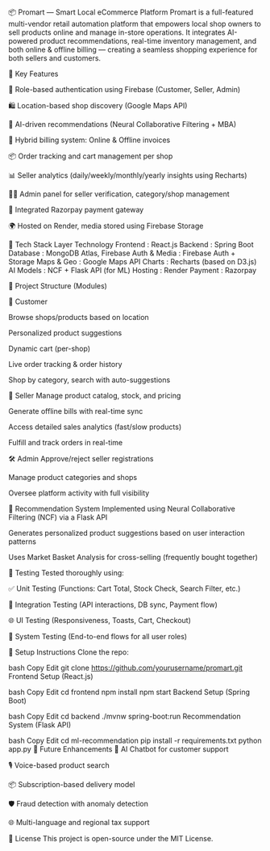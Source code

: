 📦 Promart — Smart Local eCommerce Platform
Promart is a full-featured multi-vendor retail automation platform that empowers local shop owners to sell products online and manage in-store operations. It integrates AI-powered product recommendations, real-time inventory management, and both online & offline billing — creating a seamless shopping experience for both sellers and customers.

🧩 Key Features

🔐 Role-based authentication using Firebase (Customer, Seller, Admin)

🛍️ Location-based shop discovery (Google Maps API)

🧠 AI-driven recommendations (Neural Collaborative Filtering + MBA)

🧾 Hybrid billing system: Online & Offline invoices

📦 Order tracking and cart management per shop

📊 Seller analytics (daily/weekly/monthly/yearly insights using Recharts)

🧑‍💼 Admin panel for seller verification, category/shop management

💸 Integrated Razorpay payment gateway

🌍 Hosted on Render, media stored using Firebase Storage

🚀 Tech Stack
Layer	Technology
Frontend	: React.js
Backend	: Spring Boot
Database	: MongoDB Atlas, Firebase
Auth & Media :	Firebase Auth + Storage
Maps & Geo	: Google Maps API
Charts	: Recharts (based on D3.js)
AI Models	: NCF + Flask API (for ML)
Hosting	: Render
Payment :	Razorpay

📂 Project Structure (Modules)

👤 Customer

Browse shops/products based on location

Personalized product suggestions

Dynamic cart (per-shop)

Live order tracking & order history

Shop by category, search with auto-suggestions

🛒 Seller
Manage product catalog, stock, and pricing

Generate offline bills with real-time sync

Access detailed sales analytics (fast/slow products)

Fulfill and track orders in real-time

🛠️ Admin
Approve/reject seller registrations

Manage product categories and shops

Oversee platform activity with full visibility

🧠 Recommendation System
Implemented using Neural Collaborative Filtering (NCF) via a Flask API

Generates personalized product suggestions based on user interaction patterns

Uses Market Basket Analysis for cross-selling (frequently bought together)

🧪 Testing
Tested thoroughly using:

✅ Unit Testing (Functions: Cart Total, Stock Check, Search Filter, etc.)

🔗 Integration Testing (API interactions, DB sync, Payment flow)

🌐 UI Testing (Responsiveness, Toasts, Cart, Checkout)

🔄 System Testing (End-to-end flows for all user roles)

🔧 Setup Instructions
Clone the repo:

bash
Copy
Edit
git clone https://github.com/yourusername/promart.git
Frontend Setup (React.js)

bash
Copy
Edit
cd frontend
npm install
npm start
Backend Setup (Spring Boot)

bash
Copy
Edit
cd backend
./mvnw spring-boot:run
Recommendation System (Flask API)

bash
Copy
Edit
cd ml-recommendation
pip install -r requirements.txt
python app.py
🔮 Future Enhancements
🤖 AI Chatbot for customer support

🎙️ Voice-based product search

📦 Subscription-based delivery model

🛡️ Fraud detection with anomaly detection

🌐 Multi-language and regional tax support

📃 License
This project is open-source under the MIT License.


